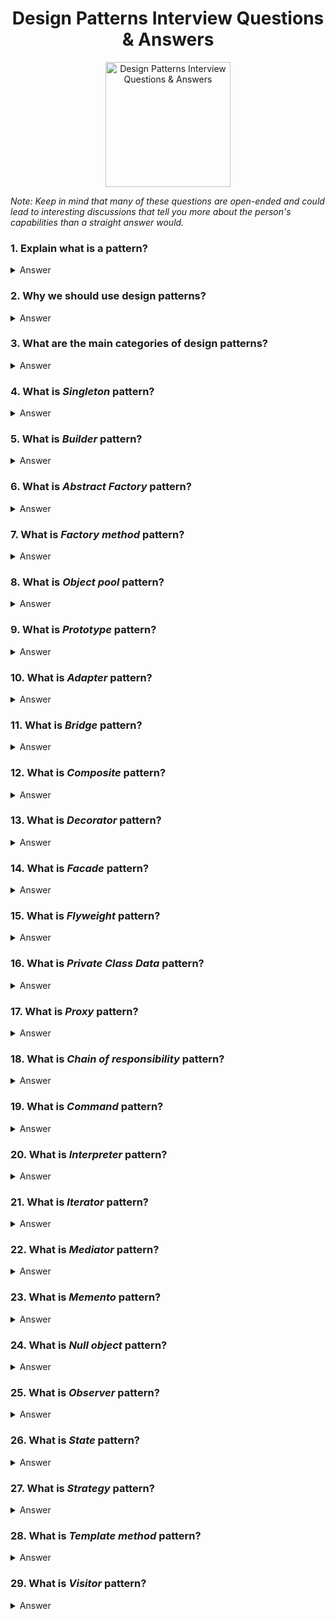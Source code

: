 <h1 align="center">
Design Patterns Interview Questions & Answers
</h1>
<p align="center">
    <img src="https://github.com/monkey3310/full-stack-interview/blob/master/assets/design-patterns.svg" alt="Design Patterns Interview Questions & Answers" width="200" height="200"/>
</p>

_Note: Keep in mind that many of these questions are open-ended and could lead to interesting discussions that tell you more about the person's capabilities than a straight answer would._

### 1. Explain what is a pattern?

<details>
    <summary>
        Answer
    </summary>

Design Pattern is a typical solution to commonly occurring problem in software design. You could compare DP to a blueprint that can be taken and customized to solve a particular design problem in your code.

</details>

### 2. Why we should use design patterns?

<details>
    <summary>
        Answer
    </summary>

The most important reason is that patterns simplify the design and support of programs.

- Tried and tested solutions.
- Code unification - you create fewer bugs, since you use typical unified solutions where all hidden bugs have already been discovered.
- Universal programmers’ vocabulary - instead of explaining some problem you can use pattern name that will be enough for another developer to understand the problem.

</details>

### 3. What are the main categories of design patterns?

<details>
    <summary>
        Answer
    </summary>

- Creational: all about creating new objects.
- Structural: structuring your classes effectively, making the relationships minimal etc.

</details>

### 4. What is _Singleton_ pattern?

<details>
    <summary>
        Answer
    </summary>

Ensure that your class have only one instance and provide a global pointer to access it.

</details>

### 5. What is _Builder_ pattern?

<details>
    <summary>
        Answer
    </summary>

Separate construction of a complex object from its representation, so you can modify it and create different representations depending on your builder.

</details>

### 6. What is _Abstract Factory_ pattern?

<details>
    <summary>
        Answer
    </summary>

Interface for creating families of object related / dependent on each other without using a concrete classes.

</details>

### 7. What is _Factory method_ pattern?

<details>
    <summary>
        Answer
    </summary>

Interface method for creating an object but letting subclasses decide on what class will be instantiated.

</details>

### 8. What is _Object pool_ pattern?

<details>
    <summary>
        Answer
    </summary>
    
Special kind of factory, which main purpose is reusing/sharing objects, that creations is hard (e.g time consuming).
Client of object poll requests object, do some operation on it. After it finish it returns object to pool instead of destroy it.
Good example of implementation Object Pool pattern is [Thread pool from .NET Framework.](https://docs.microsoft.com/en-us/dotnet/api/system.threading.threadpool?view=netframework-4.7.2)

</details>

### 9. What is _Prototype_ pattern?

<details>
    <summary>
        Answer
    </summary>

Creating new objects by coping existing ones without compromising their internals.

</details>

### 10. What is _Adapter_ pattern?

<details>
    <summary>
        Answer
    </summary>

Adapter is a special object that converts calls sent by one object to the format that another object can understand. Adapter wraps one of the objects to hide the complexity of conversion happening behind the scenes.

</details>

### 11. What is _Bridge_ pattern?

<details>
    <summary>
        Answer
    </summary>

Structural design pattern that lets you split a giant class or a set of closely related classes into two separate hierarchies, abstraction and implementation, which can be developed independently of each other.

</details>

### 12. What is _Composite_ pattern?

<details>
    <summary>
        Answer
    </summary>

Composing objects into tree structures and allowing clients to work with them as if they were individual objects.

</details>

### 13. What is _Decorator_ pattern?

<details>
    <summary>
        Answer
    </summary>

Attaching new behaviors to the objects by placing them inside of a wrapper that contains those behaviors

</details>

### 14. What is _Facade_ pattern?

<details>
    <summary>
        Answer
    </summary>

The facade is a class that provides a simple interface to a complex subsystem containing dozens of classes. The facade may have limited functionality in comparison to working with subsystem directly. It includes only those features that clients care about.

</details>

### 15. What is _Flyweight_ pattern?

<details>
    <summary>
        Answer
    </summary>

Flyweight is a structural design pattern that lets you fit more objects into the available amount of RAM by sharing common parts of object state among multiple objects, instead of keeping it in each object.

</details>

### 16. What is _Private Class Data_ pattern?

<details>
    <summary>
        Answer
    </summary>

</details>

### 17. What is _Proxy_ pattern?

<details>
    <summary>
        Answer
    </summary>

Proxy is about creating a substitute class that has the same interface as an original service object. Upon receiving the request from a client, the proxy object creates an instance of a service object and delegate it all real work.

</details>

### 18. What is _Chain of responsibility_ pattern?

<details>
    <summary>
        Answer
    </summary>

</details>

### 19. What is _Command_ pattern?

<details>
    <summary>
        Answer
    </summary>
The command pattern is a behavioral design pattern that intends to encapsulate in an object all the data required for performing a given action (command), including what method to call, the method’s arguments, and the object to which the method belongs.

This model allows us to decouple objects that produce the commands from their consumers, so that’s why the pattern is commonly known as the producer-consumer pattern.
</details>

### 20. What is _Interpreter_ pattern?

<details>
    <summary>
        Answer
    </summary>

</details>

### 21. What is _Iterator_ pattern?

<details>
    <summary>
        Answer
    </summary>
    
The Iterator pattern provides a mechanism to access the elements of an aggregate object or container sequentially without knowledge of the underlying structure of the object being iterated over. See the [C2 wiki Iterator pattern article](http://wiki.c2.com/?IteratorPattern) for further reading.

</details>

### 22. What is _Mediator_ pattern?

<details>
    <summary>
        Answer
    </summary>

</details>

### 23. What is _Memento_ pattern?

<details>
    <summary>
        Answer
    </summary>

</details>

### 24. What is _Null object_ pattern?

<details>
    <summary>
        Answer
    </summary>

</details>

### 25. What is _Observer_ pattern?

<details>
    <summary>
        Answer
    </summary>

</details>

### 26. What is _State_ pattern?

<details>
    <summary>
        Answer
    </summary>
State is a behavorial pattern that allows it's behavior to be changed depending on what "state" it is in.
</details>

### 27. What is _Strategy_ pattern?

<details>
    <summary>
        Answer
    </summary>

</details>

### 28. What is _Template method_ pattern?

<details>
    <summary>
        Answer
    </summary>

</details>

### 29. What is _Visitor_ pattern?

<details>
    <summary>
        Answer
    </summary>

</details>
